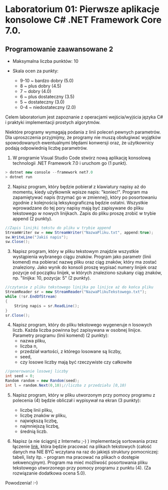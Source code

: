# Laboratorium 01: Pierwsze aplikacje konsolowe C# .NET Framework Core 7.0.
## Programowanie zaawansowane 2

- Maksymalna liczba punktów: 10

- Skala ocen za punkty:
    - 9-10 ~ bardzo dobry (5.0)
    - 8 ~ plus dobry (4.5)
    - 7 ~ dobry (4.0)
    - 6 ~ plus dostateczny (3.5)
    - 5 ~ dostateczny (3.0)
    - 0-4 ~ niedostateczny (2.0)

Celem laboratorium jest zapoznanie z operacjami wejścia/wyjścia języka C# i praktyki implementacji prostych algorytmów. 

Niektóre programy wymagają podania z linii poleceń pewnych parametrów. Dla uproszczenia przyjmijmy, że programy nie muszą obsługiwać wyjątków spowodowanych ewentualnymi błędami konwersji oraz, że użytkownicy podają odpowiednią liczbę parametrów.

1. W programie Visual Studio Code stwórz nową aplikację konsolową technologii .NET Framework 7.0 i uruchom go (1 punkt).

```cs
> dotnet new console --framework net7.0
> dotnet run
```

2. Napisz program, który będzie pobierał z klawiatury napisy aż do momentu, kiedy użytkownik wpisze napis: "koniec!". Program ma zapamiętywać napis (trzymać go w zmiennej), który po posortowaniu zgodnie z kolejnością leksykograficzną będzie ostatni. Wszystkie wprowadzane do tej pory napisy mają być zapisywane do pliku tekstowego w nowych linijkach. Zapis do pliku proszę zrobić w trybie append (2 punkty).

```cs
//Zapis linijki tekstu do pliku w trybie append
StreamWriter sw = new StreamWriter("NazwaPliku.txt", append:true);
sw.WriteLine("Jakiś napis");
sw.Close();
```

3. Napisz program, który w pliku tekstowym znajdzie wszystkie wystąpienia wybranego ciągu znaków. Program jako parametr (linii komend) ma pobierać nazwę pliku oraz ciąg znaków, który ma zostać znaleziony. Jako wynik do konsoli proszę wypisać numery linijek oraz pozycje od początku linijek, w których znaleziono szukany ciąg znaków, np. "linijka: 10, pozycja: 5" (2 punkty).

```cs
//czytanie z pliku tekstowego linijka po linijce aż do końca pliku
StreamReader sr = new StreamReader("NazwaPlikuTekstowego.txt");
while (!sr.EndOfStream)
{
    String napis = sr.ReadLine();
}
sr.Close();
```

4. Napisz program, który do pliku tekstowego wygeneruje n losowych liczb. Każda liczba powinna być zapisywana w osobnej linijce. Parametry programu (linii komend) (2 punkty): 
    - nazwa pliku, 
    - liczba n, 
    - przedział wartości, z którego losowane są liczby,
    - seed,
    - czy losowe liczby mają być rzeczywiste czy całkowite

```cs
//generowanie losowej liczby
int seed = 0;
Random random = new Random(seed);
int l = random.Next(0,10);//liczba z przedziału [0,10)
```

5. Napisz program, który w pliku utworzonym przy pomocy programu z polecenia (4) będzie obliczał i wypisywał na ekran (3 punkty):
    - liczbę linii pliku,
    - liczbę znaków w pliku,
    - największą liczbę,
    - najmniejszą liczbę,
    - średnią liczb.

6. Napisz (a nie ściągnij z Internetu ;-) ) implementację sortowania przez łączenie [link](https://pl.wikipedia.org/wiki/Sortowanie_przez_%C5%82%C4%85czenie_naturalne), która będzie pracować na plikach tekstowych (całość danych ma NIE BYĆ wczytana na raz do jakiejś struktury pomocniczej: tabeli, listy itp. - program ma pracować na plikach o dostępie sekwencyjnym). Program ma mieć możliwość posortowania pliku tekstowego utworzonego przy pomocy programu z punktu (4). (Za rozwiązanie dodatkowa ocena 5.0).

Powodzenia! :-)